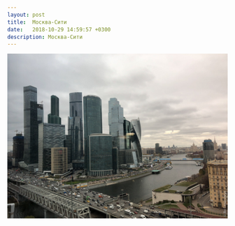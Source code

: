 ```yaml
---
layout: post
title:  Москва-Сити
date:   2018-10-29 14:59:57 +0300
description: Москва-Сити
---
```


<img src="/assets/images/2018/10/2018-10-29_14-59-57_IMG_0775_web.jpg" class="img-fluid mx-auto d-block" alt="Москва-Сити" />
